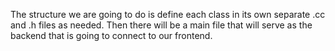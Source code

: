 The structure we are going to do is define each class in its own separate .cc and .h files as needed. Then there will be a main file that will serve as the backend
that is going to connect to our frontend. 
